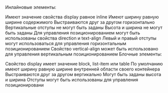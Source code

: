 Инлайновые элементы:

Имеют значение свойства display равное inline
Имеют ширину равную ширине содержимого
Выстраиваются друг за другом горизонтально
Вертикальные отступы не могут быть заданы
Высота и ширина не могут быть заданы
Для управления позиционированием могут быть использованы свойства direction и text-align
Левый и правый отступы могут использоваться для управления горизонтальным позиционированием
Свойство vertical-align может быть использовано для управления вертикальным позиционированием
Блочные элементы:

Свойство display имеет значение block, list-item или table
По умолчанию имеют ширину равную ширине внутренней области своего контейнера
Выстраиваются друг за другом вертикально
Могут быть заданы высота и ширина
Отступы могут быть использованы для управления позиционировани
